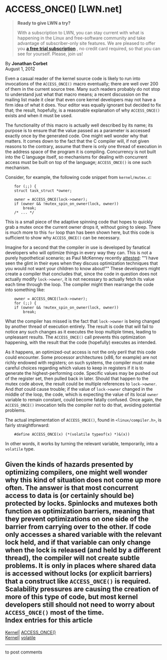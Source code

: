 # ACCESS_ONCE() [LWN.net]

> **Ready to give LWN a try?**
> 
> With a subscription to LWN, you can stay current with what is happening in the Linux and free-software community and take advantage of subscriber-only site features. We are pleased to offer you **[a free trial subscription](https://lwn.net/Promo/nst-trial/claim)** , no credit card required, so that you can see for yourself. Please, join us! 

By **Jonathan Corbet**  
August 1, 2012 

Even a casual reader of the kernel source code is likely to run into invocations of the `ACCESS_ONCE()` macro eventually; there are well over 200 of them in the current source tree. Many such readers probably do not stop to understand just what that macro means; a recent discussion on the mailing list made it clear that even core kernel developers may not have a firm idea of what it does. Your editor was equally ignorant but decided to fix that; the result, hopefully, is a reasonable explanation of why `ACCESS_ONCE()` exists and when it must be used. 

The functionality of this macro is actually well described by its name; its purpose is to ensure that the value passed as a parameter is accessed exactly once by the generated code. One might well wonder why that matters. It comes down to the fact that the C compiler will, if not given reasons to the contrary, assume that there is only one thread of execution in the address space of the program it is compiling. Concurrency is not built into the C language itself, so mechanisms for dealing with concurrent access must be built on top of the language; `ACCESS_ONCE()` is one such mechanism. 

Consider, for example, the following code snippet from `kernel/mutex.c`: 
    
    
        for (;;) {
    	struct task_struct *owner;
    
    	owner = ACCESS_ONCE(lock->owner);
    	if (owner && !mutex_spin_on_owner(lock, owner))
    	    break;
     	/* ... */
    

This is a small piece of the adaptive spinning code that hopes to quickly grab a mutex once the current owner drops it, without going to sleep. There is much more to this `for` loop than has been shown here, but this code is sufficient to show why `ACCESS_ONCE()` can be necessary. 

Imagine for a second that the compiler in use is developed by fanatical developers who will optimize things in every way they can. This is not a purely hypothetical scenario; as Paul McKenney recently [attested](/Articles/508999/): ""I have seen the glint in their eyes when they discuss optimization techniques that you would not want your children to know about!"" These developers might create a compiler that concludes that, since the code in question does not actually modify `lock->owner`, it is not necessary to actually fetch its value each time through the loop. The compiler might then rearrange the code into something like: 
    
    
        owner = ACCESS_ONCE(lock->owner);
        for (;;) {
    	if (owner && !mutex_spin_on_owner(lock, owner))
    	    break;
    

What the compiler has missed is the fact that `lock->owner` is being changed by another thread of execution entirely. The result is code that will fail to notice any such changes as it executes the loop multiple times, leading to unpleasant results. The `ACCESS_ONCE()` call prevents this optimization happening, with the result that the code (hopefully) executes as intended. 

As it happens, an optimized-out access is not the only peril that this code could encounter. Some processor architectures (x86, for example) are not richly endowed with registers; on such systems, the compiler must make careful choices regarding which values to keep in registers if it is to generate the highest-performing code. Specific values may be pushed out of the register set, then pulled back in later. Should that happen to the mutex code above, the result could be multiple references to `lock->owner`. And _that_ could cause trouble; if the value of `lock->owner` changed in the middle of the loop, the code, which is expecting the value of its local `owner` variable to remain constant, could become fatally confused. Once again, the `ACCESS_ONCE()` invocation tells the compiler not to do that, avoiding potential problems. 

The actual implementation of `ACCESS_ONCE()`, found in `<linux/compiler.h>`, is fairly straightforward: 
    
    
        #define ACCESS_ONCE(x) (*(volatile typeof(x) *)&(x))
    

In other words, it works by turning the relevant variable, temporarily, into a `volatile` type. 

Given the kinds of hazards presented by optimizing compilers, one might well wonder why this kind of situation does not come up more often. The answer is that most concurrent access to data is (or certainly should be) protected by locks. Spinlocks and mutexes both function as optimization barriers, meaning that they prevent optimizations on one side of the barrier from carrying over to the other. If code only accesses a shared variable with the relevant lock held, and if that variable can only change when the lock is released (and held by a different thread), the compiler will not create subtle problems. It is only in places where shared data is accessed without locks (or explicit barriers) that a construct like `ACCESS_ONCE()` is required. Scalability pressures are causing the creation of more of this type of code, but most kernel developers still should not need to worry about `ACCESS_ONCE()` most of the time.  
Index entries for this article  
---  
[Kernel](/Kernel/Index)| [ACCESS_ONCE()](/Kernel/Index#ACCESS_ONCE)  
[Kernel](/Kernel/Index)| [volatile](/Kernel/Index#volatile)  
  


* * *

to post comments 
